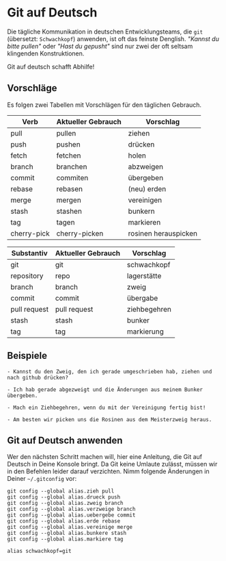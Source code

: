 # Git auf Deutsch

Die tägliche Kommunikation in deutschen Entwicklungsteams, die `git` 
(übersetzt: `Schwachkopf`) anwenden, ist oft das feinste Denglish. 
_"Kannst du bitte pullen"_ oder _"Hast du gepusht"_ sind nur zwei
der oft seltsam klingenden Konstruktionen.

Git auf deutsch schafft Abhilfe!

## Vorschläge

Es folgen zwei Tabellen mit Vorschlägen für den täglichen Gebrauch.

| Verb        | Aktueller Gebrauch | Vorschlag             |
|-------------|--------------------|-----------------------|
| pull        | pullen             | ziehen                |
| push        | pushen             | drücken               |
| fetch       | fetchen            | holen                 |
| branch      | branchen           | abzweigen             |
| commit      | commiten           | übergeben             |
| rebase      | rebasen            | (neu) erden           |
| merge       | mergen             | vereinigen            |
| stash       | stashen            | bunkern               |
| tag         | tagen              | markieren             |
| cherry-pick | cherry-picken      | rosinen herauspicken  |

| Substantiv   | Aktueller Gebrauch | Vorschlag     |
|--------------|--------------------|---------------|
| git          | git                | schwachkopf   |
| repository   | repo               | lagerstätte   |
| branch       | branch             | zweig         |
| commit       | commit             | übergabe      |
| pull request | pull request       | ziehbegehren  |
| stash        | stash              | bunker        |
| tag          | tag                | markierung    |

## Beispiele

    - Kannst du den Zweig, den ich gerade umgeschrieben hab, ziehen und nach github drücken?

    - Ich hab gerade abgezweigt und die Änderungen aus meinem Bunker übergeben.

    - Mach ein Ziehbegehren, wenn du mit der Vereinigung fertig bist!

    - Am besten wir picken uns die Rosinen aus dem Meisterzweig heraus.

## Git auf Deutsch anwenden

Wer den nächsten Schritt machen will, hier eine Anleitung, die Git auf Deutsch
in Deine Konsole bringt. Da Git keine Umlaute zulässt, müssen wir in den 
Befehlen leider darauf verzichten. Nimm folgende Änderungen in Deiner `~/.gitconfig` 
vor:

    git config --global alias.zieh pull
    git config --global alias.drueck push
    git config --global alias.zweig branch
    git config --global alias.verzweige branch
    git config --global alias.uebergebe commit
    git config --global alias.erde rebase
    git config --global alias.vereinige merge
    git config --global alias.bunkere stash
    git config --global alias.markiere tag

    alias schwachkopf=git
